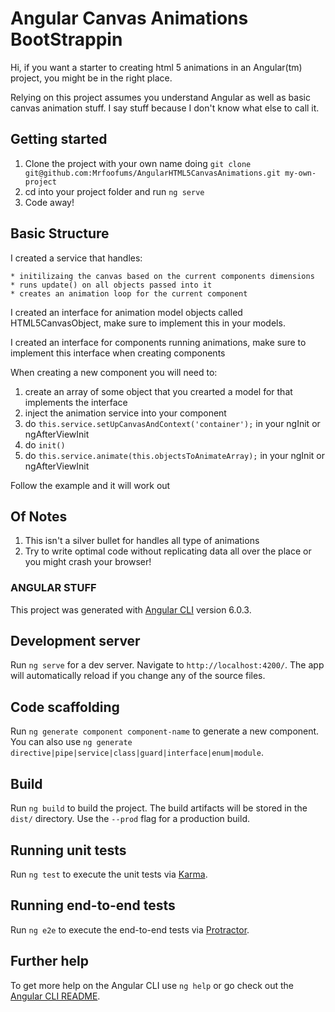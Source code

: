 # Angular Canvas Animations BootStrappin
Hi, if you want a starter to creating html 5 animations in an Angular(tm) project, you might be in the right place.

Relying on this project assumes you understand Angular as well as basic canvas animation stuff. I say stuff because I don't know what else to call it.

## Getting started
1. Clone the project with your own name doing `git clone git@github.com:Mrfoofums/AngularHTML5CanvasAnimations.git my-own-project`
2. cd into your project folder and run `ng serve`
3. Code away!


## Basic Structure
I created a service that handles:

    * initilizaing the canvas based on the current components dimensions
    * runs update() on all objects passed into it
    * creates an animation loop for the current component

I created an interface for animation model objects called HTML5CanvasObject, make sure to implement this in your models.

I created an interface for components running animations, make sure to implement this interface when creating components

When creating a new component you will need to:
1. create an array of some object that you crearted a model for that implements the interface
2. inject the animation service into your component
3. do `this.service.setUpCanvasAndContext('container');` in your ngInit or ngAfterViewInit
4. do `init()`
5. do `this.service.animate(this.objectsToAnimateArray);` in your ngInit or ngAfterViewInit

Follow the example and it will work out



## Of Notes
1. This isn't a silver bullet for handles all type of animations
2. Try to write optimal code without replicating data all over the place or you might crash your browser!




### ANGULAR STUFF

This project was generated with [Angular CLI](https://github.com/angular/angular-cli) version 6.0.3.

## Development server

Run `ng serve` for a dev server. Navigate to `http://localhost:4200/`. The app will automatically reload if you change any of the source files.

## Code scaffolding

Run `ng generate component component-name` to generate a new component. You can also use `ng generate directive|pipe|service|class|guard|interface|enum|module`.

## Build

Run `ng build` to build the project. The build artifacts will be stored in the `dist/` directory. Use the `--prod` flag for a production build.

## Running unit tests

Run `ng test` to execute the unit tests via [Karma](https://karma-runner.github.io).

## Running end-to-end tests

Run `ng e2e` to execute the end-to-end tests via [Protractor](http://www.protractortest.org/).

## Further help

To get more help on the Angular CLI use `ng help` or go check out the [Angular CLI README](https://github.com/angular/angular-cli/blob/master/README.md).
